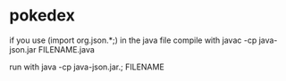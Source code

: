 # pokedex

if you use (import org.json.*;) in the java file compile with
  javac -cp java-json.jar FILENAME.java
  
 run with 
  java -cp java-json.jar.; FILENAME
